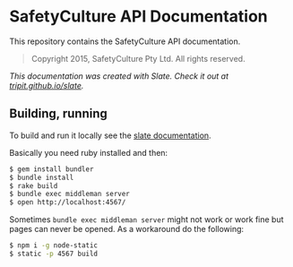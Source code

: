SafetyCulture API Documentation
========

This repository contains the SafetyCulture API documentation.

> Copyright 2015, SafetyCulture Pty Ltd.
> All rights reserved.

*This documentation was created with Slate. Check it out at [tripit.github.io/slate](http://tripit.github.io/slate).*

## Building, running

To build and run it locally see the [slate documentation](https://github.com/tripit/slate#getting-started-with-slate).

Basically you need ruby installed and then:
```sh
$ gem install bundler
$ bundle install
$ rake build
$ bundle exec middleman server
$ open http://localhost:4567/
```

Sometimes `bundle exec middleman server` might not work or work fine but pages can never be opened.
As a workaround do the following:
```sh
$ npm i -g node-static
$ static -p 4567 build
```
